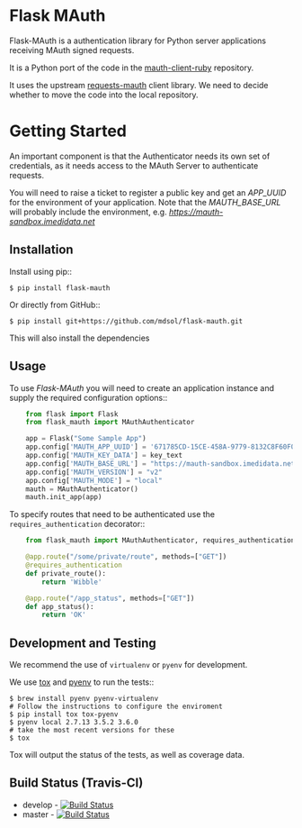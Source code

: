 # Flask MAuth

Flask-MAuth is a authentication library for Python server applications receiving MAuth signed requests.  

It is a Python port of the code in the [mauth-client-ruby](https://github.com/mdsol/mauth-client-ruby) repository.

It uses the upstream [requests-mauth](https://github.com/mdsol/requests-mauth) client library.  We need to decide whether to move the code into the local repository. 

Getting Started
===============

An important component is that the Authenticator needs its own set of credentials, as it needs access to the MAuth Server to authenticate requests.

You will need to raise a ticket to register a public key and get an *APP_UUID* for the environment of your application.  Note that the *MAUTH_BASE_URL* will probably
include the environment, e.g. *https://mauth-sandbox.imedidata.net*


Installation
------------

Install using pip::

    $ pip install flask-mauth


Or directly from GitHub::

    $ pip install git+https://github.com/mdsol/flask-mauth.git

This will also install the dependencies

Usage
-----

To use *Flask-MAuth* you will need to create an application instance and supply the required configuration options::

```python
    from flask import Flask
    from flask_mauth import MAuthAuthenticator

    app = Flask("Some Sample App")
    app.config['MAUTH_APP_UUID'] = '671785CD-15CE-458A-9779-8132C8F60F04'   # This will be the APP UUID for your application
    app.config['MAUTH_KEY_DATA'] = key_text                                 # This will be the content of the Private Key
    app.config['MAUTH_BASE_URL'] = "https://mauth-sandbox.imedidata.net"    # The MAuth Server Base URL
    app.config['MAUTH_VERSION'] = "v2"                                      # This defaults to v2 and can be left out
    app.config['MAUTH_MODE'] = "local"                                      # This should be either 'local' or 'remote'
    mauth = MAuthAuthenticator()
    mauth.init_app(app)
```
To specify routes that need to be authenticated use the `requires_authentication` decorator::

```python
    from flask_mauth import MAuthAuthenticator, requires_authentication

    @app.route("/some/private/route", methods=["GET"])
    @requires_authentication
    def private_route():
        return 'Wibble'

    @app.route("/app_status", methods=["GET"])
    def app_status():
        return 'OK'

```


Development and Testing
-----------------------
We recommend the use of `virtualenv` or `pyenv` for development.

We use [tox](https://tox.readthedocs.io/en/latest/) and [pyenv](https://github.com/yyuu/pyenv) to run the tests::

    $ brew install pyenv pyenv-virtualenv                                   # Follow the instructions to configure the enviroment
    $ pip install tox tox-pyenv
    $ pyenv local 2.7.13 3.5.2 3.6.0                                        # take the most recent versions for these
    $ tox
    
Tox will output the status of the tests, as well as coverage data. 

Build Status (Travis-CI)
------------
* develop - [![Build Status](https://travis-ci.org/mdsol/flask-mauth.svg?branch=develop)](https://travis-ci.org/mdsol/flask-mauth.svg?branch=develop)
* master - [![Build Status](https://travis-ci.org/mdsol/flask-mauth.svg?branch=master)](https://travis-ci.org/mdsol/flask-mauth.svg?branch=master)

